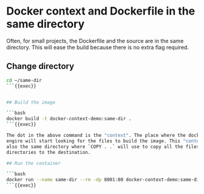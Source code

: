 # Docker context and Dockerfile in the same directory

Often, for small projects, the Dockerfile and the source are in the same
directory. This will ease the build because there is no extra flag required.

## Change directory

```bash
cd ~/same-dir
```{{exec}}


## Build the image

```bash
docker build -t docker-context-demo:same-dir .
```{{exec}}

The dot in the above command is the "context". The place where the docker
engire will start looking for the files to build the image. This "context" is
also the same directory where `COPY . .` will use to copy all the files and
directories to the destination.

## Run the container

```bash
docker run --name same-dir --rm -dp 8001:80 docker-context-demo:same-dir
```{{exec}}
